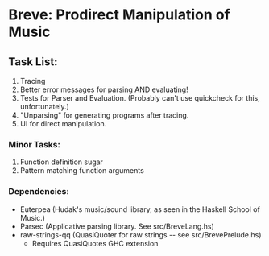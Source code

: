 # Breve: Prodirect Manipulation of Music

## Task List:

1. Tracing
1. Better error messages for parsing AND evaluating!
1. Tests for Parser and Evaluation. (Probably can't use quickcheck for this,
   unfortunately.)
1. "Unparsing" for generating programs after tracing.
1. UI for direct manipulation.

### Minor Tasks:

1. Function definition sugar
1. Pattern matching function arguments

### Dependencies:

- Euterpea (Hudak's music/sound library, as seen in the Haskell School of
  Music.)
- Parsec (Applicative parsing library. See src/BreveLang.hs)
- raw-strings-qq (QuasiQuoter for raw strings -- see src/BrevePrelude.hs)
    - Requires QuasiQuotes GHC extension
